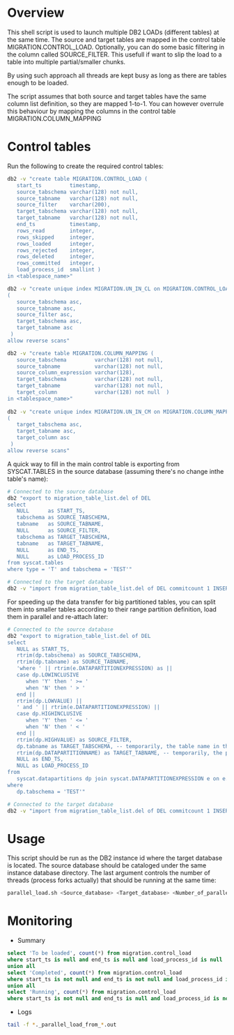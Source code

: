 # Overview
This shell script is used to launch multiple DB2 LOADs (different tables) at the same time. The source and target tables are mapped in the control table MIGRATION.CONTROL_LOAD. Optionally, you can do some basic filtering in the column called SOURCE_FILTER. This usefull if want to slip the load to a table into multiple partial/smaller chunks.

By using such approach all threads are kept busy as long as there are tables enough to be loaded.

The script assumes that both source and target tables have the same column list definition, so they are mapped 1-to-1. You can however overrule this behaviour by mapping the columns in the control table MIGRATION.COLUMN_MAPPING

# Control tables
Run the following to create the required control tables:
```bash
db2 -v "create table MIGRATION.CONTROL_LOAD (
   start_ts         timestamp,
   source_tabschema varchar(128) not null,
   source_tabname   varchar(128) not null,
   source_filter    varchar(200),
   target_tabschema varchar(128) not null,
   target_tabname   varchar(128) not null,
   end_ts           timestamp, 
   rows_read        integer, 
   rows_skipped     integer, 
   rows_loaded      integer, 
   rows_rejected    integer, 
   rows_deleted     integer, 
   rows_committed   integer, 
   load_process_id  smallint )
in <tablespace_name>"  

db2 -v "create unique index MIGRATION.UN_IN_CL on MIGRATION.CONTROL_LOAD
(
   source_tabschema asc,
   source_tabname asc,
   source_filter asc,
   target_tabschema asc,
   target_tabname asc
 )
allow reverse scans" 

db2 -v "create table MIGRATION.COLUMN_MAPPING (
   source_tabschema         varchar(128) not null,
   source_tabname           varchar(128) not null,
   source_column_expression varchar(128),
   target_tabschema         varchar(128) not null,
   target_tabname           varchar(128) not null,
   target_column            varchar(128) not null  )
in <tablespace_name>" 
 
db2 -v "create unique index MIGRATION.UN_IN_CM on MIGRATION.COLUMN_MAPPING
(
   target_tabschema asc,
   target_tabname asc,
   target_column asc
 )
allow reverse scans" 
```
A quick way to fill in the main control table is exporting from SYSCAT.TABLES in the source database (assuming there's no change inthe table's name):
```bash
# Connected to the source database
db2 "export to migration_table_list.del of DEL
select 
   NULL      as START_TS, 
   tabschema as SOURCE_TABSCHEMA, 
   tabname   as SOURCE_TABNAME, 
   NULL      as SOURCE_FILTER, 
   tabschema as TARGET_TABSCHEMA, 
   tabname   as TARGET_TABNAME, 
   NULL      as END_TS, 
   NULL      as LOAD_PROCESS_ID
from syscat.tables
where type = 'T' and tabschema = 'TEST'"

# Connected to the target database 
db2 -v "import from migration_table_list.del of DEL commitcount 1 INSERT into MIGRATION.CONTROL_LOAD" 
```

For speeding up the data transfer for big partitioned tables, you can split them into smaller tables according to their range partition definition, load them in parallel and re-attach later:
```bash
# Connected to the source database
db2 "export to migration_table_list.del of DEL
select
   NULL as START_TS,
   rtrim(dp.tabschema) as SOURCE_TABSCHEMA,  
   rtrim(dp.tabname) as SOURCE_TABNAME,  
   'where ' || rtrim(e.DATAPARTITIONEXPRESSION) as || 
   case dp.LOWINCLUSIVE
      when 'Y' then ' >= '
      when 'N' then ' > '
   end ||
   rtrim(dp.LOWVALUE) ||
   ' and ' || rtrim(e.DATAPARTITIONEXPRESSION) ||
   case dp.HIGHINCLUSIVE
      when 'Y' then ' <= '
      when 'N' then ' < '
   end ||
   rtrim(dp.HIGHVALUE) as SOURCE_FILTER,
   dp.tabname as TARGET_TABSCHEMA, -- temporarily, the table name in the source is used as table schema in the target
   rtrim(dp.DATAPARTITIONNAME) as TARGET_TABNAME, -- temporarily, the partition name in the source is used as table name in the target
   NULL as END_TS,
   NULL as LOAD_PROCESS_ID
from
   syscat.datapartitions dp join syscat.DATAPARTITIONEXPRESSION e on e.tabschema = dp.tabschema and e.tabname = dp.tabname
where
   dp.tabschema = 'TEST'"

# Connected to the target database 
db2 -v "import from migration_table_list.del of DEL commitcount 1 INSERT into MIGRATION.CONTROL_LOAD" 
```

# Usage
This script should be run as the DB2 instance id where the target database is located. The source database should be cataloged under the same instance database directory. The last argument controls the number of threads (process forks actually) that should be running at the same time:
```bash
parallel_load.sh <Source_database> <Target_database> <Number_of_parallel_loads>
``` 

# Monitoring

* Summary
```sql
select 'To be loaded', count(*) from migration.control_load 
where start_ts is null and end_ts is null and load_process_id is null
union all
select 'Completed', count(*) from migration.control_load 
where start_ts is not null and end_ts is not null and load_process_id is not null
union all
select 'Running', count(*) from migration.control_load 
where start_ts is not null and end_ts is null and load_process_id is not null
```
* Logs
```bash
tail -f *._parallel_load_from_*.out
```

